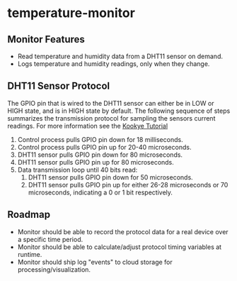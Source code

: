 # temperature-monitor

## Monitor Features
- Read temperature and humidity data from a DHT11 sensor on demand.
- Logs temperature and humidity readings, only when they change.

## DHT11 Sensor Protocol
The GPIO pin that is wired to the DHT11 sensor can either be in LOW or HIGH
state, and is in HIGH state by default. The following sequence of steps
summarizes the transmission protocol for sampling the sensors current readings.
For more information see the [Kookye Tutorial](http://kookye.com/2017/06/01/how-to-set-up-temperature-and-humidity-sensor-dht11-on-raspberry-pi-2)

1. Control process pulls GPIO pin down for 18 milliseconds.
1. Control process pulls GPIO pin up for 20-40 microseconds.
1. DHT11 sensor pulls GPIO pin down for 80 microseconds.
1. DHT11 sensor pulls GPIO pin up for 80 microseconds.
1. Data transmission loop until 40 bits read:
   1. DHT11 sensor pulls GPIO pin down for 50 microseconds.
   1. DHT11 sensor pulls GPIO pin up for either 26-28 microseconds or 70
      microseconds, indicating a 0 or 1 bit respectively.

## Roadmap
- Monitor should be able to record the protocol data for a real device over a specific time period.
- Monitor should be able to calculate/adjust protocol timing variables at runtime.
- Monitor should ship log "events" to cloud storage for processing/visualization.

